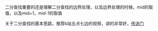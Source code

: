 二分查找重要的还是理解二分查找的边界处理，以及边界处理的时候，mid的取值，以及mid+1，mid-1的取值

关于二分查找的基本思路，推荐b站五点七边的视频，讲的非常好，[传送门](https://www.bilibili.com/video/BV1d54y1q7k7/?spm_id_from=333.999.0.0&vd_source=fb5cfbcc64e9b338a006e090e7dba148)
